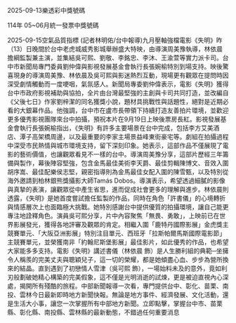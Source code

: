 
2025-09-13樂透彩中獎號碼

                                
114年 05~06月統一發票中獎號碼
                             
2025-09-15空氣品質指標
                              (記者林明佑/台中報導)九月壓軸強檔電影《失明》昨（13）日晚間於台中老虎城威秀影城舉辦盛大特映，由導演周美豫執導，林依晨擔綱監製兼主演，並集結吳可熙、劉敬、李銘忠、李沐、王渝萱等實力派卡司。台中市新聞局專門委員劉仲偉與影視發展基金會執行長張婉榆特別到場支持。映後驚喜現身的導演周美豫、林依晨及吳可熙與影迷熱烈互動，現場更有觀眾在提問時因深受劇情觸動而一度哽咽，氣氛感人。新聞局專委劉仲偉表示，電影《失明》獲得台中市政府影視補助與協拍，全片由台灣最堅強的主創與卡司共同打造，並改編自《父後七日》作家劉梓潔的同名獲獎小說，題材具挑戰性與話題性，絕對是近期必看的大銀幕作品。他強調，台中市在盧市長帶領下持續打造友善拍片環境，並歡迎更多優秀影視團隊來台中拍攝，預祝本片在9月19日上映後票房長紅。影視發展基金會執行長張婉榆指出，《失明》有許多主要場景在台中完成，包括李方艾美酒店、潭子高架橋周邊，以及最重要的李家主場景益峰東街豪宅等。劇組在拍攝過程中深受市民熱情與城市環境支持，留下深刻印象。她表示，這部作品不僅展現了電影的藝術價值，也讓觀眾看見不一樣的台中。導演周美豫分享，這部片歷經三年籌備與製作，幕後陣容堅強，包含金馬最佳美術李天爵、最佳剪輯陳博文、音效入圍胡序嵩、最佳配樂侯志堅，親密指導則為金馬最佳女配入圍的陳雪甄，以及特別從海外邀請到柏林銀熊獎攝影大師Tamás Dobos。導演表示，希望透過細膩的影像與真摯的表演，讓觀眾從中產生省思，進而促成社會更多的理解與進步。林依晨則透露，《失明》是她首度嘗試擔任監製的作品，同時在角色「許書儀」的心境轉折與情感層次上也面臨極大挑戰。她特別感謝台中提供優質的拍攝環境，讓自己能更專注地詮釋角色。演員吳可熙分享，片中內容聚焦「無畏、勇敢」，上映前已在世界影展發光，獲得各地評審及觀眾的肯定。相繼入圍「鹿特丹國際影展」金虎獎主競賽單元、「大阪亞洲影展」特別注目單元、西班牙「拉斯帕爾馬斯國際電影節」主競賽單元，並榮獲南非「約翰尼斯堡影展」最佳影片，如此優秀的作品，也希望大家能多多支持。電影《失明》講述書儀（林依晨 飾）是人生勝利組的典範─坐擁令人稱羨的完美丈夫與聰穎兒子，這一切的榮耀，都是她傾盡心血、步步為營所換來的結晶。直到遇到了初戀情人雪津（吳可熙 飾），一場始料未及的意外，竟如利刃般劃破她精心構築的完美假象，這不僅是光明消逝的試煉，更是被迫直視內心深處，揭開所有殘酷的旅程。中部新聞報導一次看，專門提供台中、彰化、苗栗、南投、雲林今日最新即時地方新聞快報。無論是地方事件、經濟發展、文化活動，還是生活大小事，讓您一次掌握所有中部地方新聞。立即點擊，掌握台中市、苗栗縣、彰化縣、南投縣、雲林縣的最新動態，不錯過任何重要消息